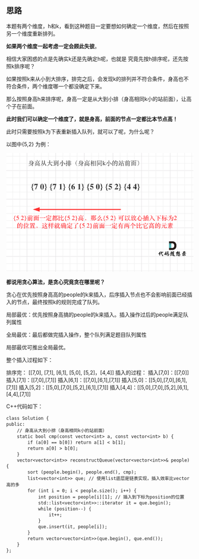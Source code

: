 
## 思路

本题有两个维度，h和k，看到这种题目一定要想如何确定一个维度，然后在按照另一个维度重新排列。

**如果两个维度一起考虑一定会顾此失彼**。

相信大家困惑的点是先确实k还是先确定h呢，也就是 究竟先按h排序呢，还先按照k排序呢？

如果按照k来从小到大排序，排完之后，会发现k的排列并不符合条件，身高也不符合条件，两个维度哪一个都没确定下来。

那么按照身高h来排序呢，身高一定是从大到小排（身高相同k小的站前面），让高个子在前面。

**此时我们可以确定一个维度了，就是身高，前面的节点一定都比本节点高！**

此时只需要按照k为下表重新插入队列，就可以了呢，为什么呢？ 

以图中{5,2} 为例：

<img src='../pics/406.根据身高重建队列.png' width=600> </img></div>

**都说用贪心算法，是贪心究竟贪在哪里呢？** 

贪心在优先按照身高高的people的k来插入，后序插入节点也不会影响前面已经插入的节点，最终按照k的规则完成了队列。

局部最优：优先按照身高搞的people的k来插入。插入操作过后的people满足队列属性

全局最优：最后都做完插入操作，整个队列满足题目队列属性

局部最优可推出全局最优。

整个插入过程如下：

排序完：
[[7,0], [7,1], [6,1], [5,0], [5,2]，[4,4]]
插入的过程：
插入[7,0]：[[7,0]]
插入[7,1]：[[7,0],[7,1]]
插入[6,1]：[[7,0],[6,1],[7,1]]
插入[5,0]：[[5,0],[7,0],[6,1],[7,1]]
插入[5,2]：[[5,0],[7,0],[5,2],[6,1],[7,1]]
插入[4,4]：[[5,0],[7,0],[5,2],[6,1],[4,4],[7,1]]


C++代码如下：
```
class Solution {
public:
    // 身高从大到小排（身高相同k小的站前面）
    static bool cmp(const vector<int> a, const vector<int> b) {
        if (a[0] == b[0]) return a[1] < b[1];
        return a[0] > b[0];
    }
    vector<vector<int>> reconstructQueue(vector<vector<int>>& people) {
        sort (people.begin(), people.end(), cmp);
        list<vector<int>> que; // 使用list底层是链表实现，插入效率比vector高的多
        for (int i = 0; i < people.size(); i++) {
            int position = people[i][1]; // 插入到下标为position的位置
            std::list<vector<int>>::iterator it = que.begin();
            while (position--) { 
                it++;
            }
            que.insert(it, people[i]);
        }
        return vector<vector<int>>(que.begin(), que.end());
    }
};
```
